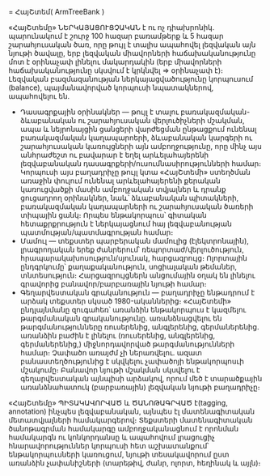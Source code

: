 = ՀայՇտեմ( ArmTreeBank )

«ՀայՇտեմը» ՆԵՐԿԱՅԱՑՈՒՑՉԱԿԱՆ է ու ոչ դիախրոնիկ. պարունակում է շուրջ 100 հազար բառամթերք և 5 հազար շարահյուսական ծառ, որը թույլ է տալիս ապահովել լեզվական այն նյութի ծավալը, երբ լեզվական միավորների հաճախականությունը մոտ է օրինաչափ լինելու մակարդակին (երբ միավորների հաճախականությունը սկսվում է կրկնվել => օրինաչափ է)։ Լեզվական բազմազանության ներկայացվածությունը կորպուսում (balance), պայմանավորված կորպուսի նպատակներով, ապահովելու են.
 - Դասագրքային օրինակներ — թույլ է տալու բառակազմական-ձևաբանական ու շարահյուսական վերլուծիչների մշակման, ապա և նեյրոնայցին ցանցերի վարժեցման ընթացքում ունենալ բառակազմական կաղապարnերի, ձևաբանական կարգերի ու շարահյուսական կառույցների այն ամբողջությունը, որը մինչ այս անհրաժեշտ ու բավարար է եղել արևելահայերենի լեզվաբանական դասագրքերի/ուսումնասիրությունների համար։ Կորպուսի այս բաղադրիչը թույլ կտա «ՀայՇտեմի» ստեղծման առաջին փուլում ունենալ արևելահայերենի քերական կառուցվածքի մասին ամբողջական տվյալներ և դրանք ցուցադրող օրինակներ, նաև՝ ձևաբանական պիտակների, բառակազմական կաղապարների ու շարահյուսական ծառերի տիպային ցանկ։ Որպես ենթակորպուս՝ գիտական հետաքրքրություն է ներկայացնում հայ լեզվաբանության պատմության/պատմագրության համար։
 - Մամուլ — տեքստեր պարբերական մամուլից (էլեկտրոնային), լրագրողական երեք ժանրերում՝ ռեպորտաժ/վերլուծություն, հրապարակախոսություն/սյունակ, հարցազրույց։ Ոլորտային ընդգրկումը՝ քաղաքականություն, սոցիալական թեմաներ, տնտեսություն։ Հարցազրույցներն անցումային օղակ են լինելու գրավորից բանավոր/բարբառային նյութի համար։
 - Գեղարվեստական գրականություն — բաղադրիչը ենթադրում է արձակ տեքստեր սկսած 1980-ականներից։ «ՀայՇտեմի» ընդլայնմանը զուգահեռ՝ առանձին ենթակորպուս է կազմելու թարգմանական գրականությունը. առանձնացվելու են թարգմանությունները ռուսերենից, անգլերենից, գերմաներենից. առանձին բաժին է լինելու (ռուսերենից, անգլերենից, գերմաներենից,) միջնորդավորված թարգմանությունների համար։ Չափածո առայժմ չի ներառվելու. ազատ բանաստեղծությունից է սկվկելու չափածոյի ենթակորպոսւի մշակումը։ Բանավոր նյութի մշակման սկսվելու է գեղարվեստական այնպիսի արձակով, որում մեծ է տարածքային առանձնահատուկ (բարբառային) լեզվական նյութի բաղադրիչը։

«ՀայՇտեմը» ՊԻՏԱԿԱՎՈՐՎԱԾ և ԾԱՆՈԹԱԳՐՎԱԾ է(tagging, annotation) ինչպես լեզվաբանական, այնպես էլ մատենագիտական մետատվյալների համակարգերով։ Տեքստերի մատենագիտական ծանոթագրման համակարգը ամբողջականացնում է որոնման համակարգն ու կոնկորդանսը և ապահովում լրացուցիչ հնարավորություններ կորպուսի հետ աշխատանքում՝ ենթակորպուսների կառուցում, նյութի տեսակավորում ըստ առանձին չափանիշների (տարեթիվ, ժանր, ոլորտ, հեղինակ և այլն)։